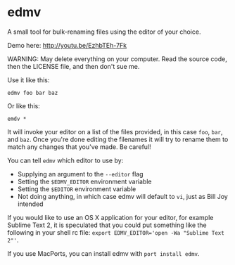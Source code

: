 edmv
====

A small tool for bulk-renaming files using the editor of your choice.

Demo here: http://youtu.be/EzhbTEh-7Fk

WARNING: May delete everything on your computer. Read the source code, then the LICENSE file, and then don't sue me.

Use it like this:

`edmv foo bar baz`

Or like this:

`emdv *`

It will invoke your editor on a list of the files provided, in this case `foo`, `bar`, and `baz`. Once you're done editing the filenames it will try to rename them to match any changes that you've made. Be careful!

You can tell `edmv` which editor to use by:
- Supplying an argument to the `--editor` flag
- Setting the `$EDMV_EDITOR` environment variable
- Setting the `$EDITOR` environment variable
- Not doing anything, in which case edmv will default to `vi`, just as Bill Joy intended

If you would like to use an OS X application for your editor, for example Sublime Text 2, it is speculated that you could put something like the following in your shell rc file: `export EDMV_EDITOR='open -Wa "Sublime Text 2"'`.

If you use MacPorts, you can install edmv with `port install edmv`.
